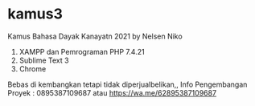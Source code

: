 # kamus3
Kamus Bahasa Dayak Kanayatn 2021 by Nelsen Niko
1. XAMPP dan Pemrograman PHP 7.4.21
2. Sublime Text 3
3. Chrome

Bebas di kembangkan tetapi tidak diperjualbelikan,,
Info Pengembangan Proyek : 0895387109687 atau https://wa.me/62895387109687
